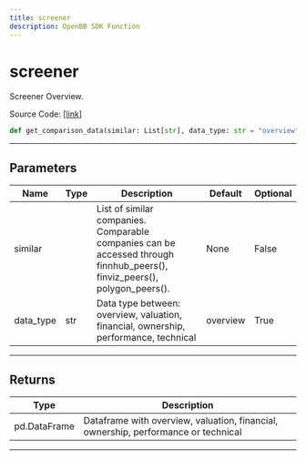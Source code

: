 ```yaml
---
title: screener
description: OpenBB SDK Function
---
```


# screener

Screener Overview.

Source Code: [[link](https://github.com/OpenBB-finance/OpenBBTerminal/tree/main/openbb_terminal/stocks/comparison_analysis/finviz_compare_model.py#L53)]
```python
def get_comparison_data(similar: List[str], data_type: str = "overview") -> None
```
---
## Parameters
| Name | Type | Description | Default | Optional |
| ---- | ---- | ----------- | ------- | -------- |
| similar |  | List of similar companies.<br/>Comparable companies can be accessed through<br/>finnhub_peers(), finviz_peers(), polygon_peers(). | None | False |
| data_type | str | Data type between: overview, valuation, financial, ownership, performance, technical | overview | True |

---
## Returns
| Type | Description |
| ---- | ----------- |
| pd.DataFrame | Dataframe with overview, valuation, financial, ownership, performance or technical |
---

